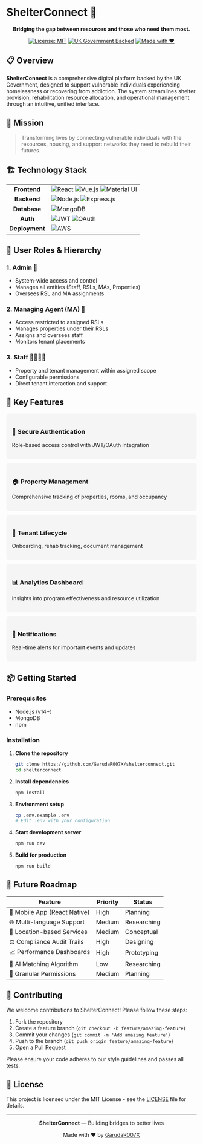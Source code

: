 # ShelterConnect 🏡

<div align="center">
  
  **Bridging the gap between resources and those who need them most.**
  
  [![License: MIT](https://img.shields.io/badge/License-MIT-blue.svg)](https://opensource.org/licenses/MIT)
  [![UK Government Backed](https://img.shields.io/badge/UK%20Government-Backed-green)](https://www.gov.uk/)
  [![Made with ❤️](https://img.shields.io/badge/Made%20with-%E2%9D%A4%EF%B8%8F-red)](https://github.com/GarudaR007X/shelterconnect)
  
</div>

## 📋 Overview

**ShelterConnect** is a comprehensive digital platform backed by the UK Government, designed to support vulnerable individuals experiencing homelessness or recovering from addiction. The system streamlines shelter provision, rehabilitation resource allocation, and operational management through an intuitive, unified interface.

## 🌟 Mission

> Transforming lives by connecting vulnerable individuals with the resources, housing, and support networks they need to rebuild their futures.

## 🏗️ Technology Stack

<table>
  <tr>
    <td align="center"><b>Frontend</b></td>
    <td>
      <img src="https://img.shields.io/badge/React-20232A?style=for-the-badge&logo=react&logoColor=61DAFB" alt="React">
      <img src="https://img.shields.io/badge/Vue.js-35495E?style=for-the-badge&logo=vue.js&logoColor=4FC08D" alt="Vue.js">
      <img src="https://img.shields.io/badge/Material--UI-0081CB?style=for-the-badge&logo=material-ui&logoColor=white" alt="Material UI">
    </td>
  </tr>
  <tr>
    <td align="center"><b>Backend</b></td>
    <td>
      <img src="https://img.shields.io/badge/Node.js-43853D?style=for-the-badge&logo=node.js&logoColor=white" alt="Node.js">
      <img src="https://img.shields.io/badge/Express.js-404D59?style=for-the-badge" alt="Express.js">
    </td>
  </tr>
  <tr>
    <td align="center"><b>Database</b></td>
    <td>
      <img src="https://img.shields.io/badge/MongoDB-4EA94B?style=for-the-badge&logo=mongodb&logoColor=white" alt="MongoDB">
    </td>
  </tr>
  <tr>
    <td align="center"><b>Auth</b></td>
    <td>
      <img src="https://img.shields.io/badge/JWT-000000?style=for-the-badge&logo=JSON%20web%20tokens&logoColor=white" alt="JWT">
      <img src="https://img.shields.io/badge/OAuth-2.0-blue?style=for-the-badge" alt="OAuth">
    </td>
  </tr>
  <tr>
    <td align="center"><b>Deployment</b></td>
    <td>
      <img src="https://img.shields.io/badge/AWS-232F3E?style=for-the-badge&logo=amazon-aws&logoColor=white" alt="AWS">
    </td>
  </tr>
</table>

## 👥 User Roles & Hierarchy

### 1. Admin 👑
- System-wide access and control
- Manages all entities (Staff, RSLs, MAs, Properties)
- Oversees RSL and MA assignments

### 2. Managing Agent (MA) 🏢
- Access restricted to assigned RSLs
- Manages properties under their RSLs
- Assigns and oversees staff
- Monitors tenant placements

### 3. Staff 👨‍💼👩‍💼
- Property and tenant management within assigned scope
- Configurable permissions
- Direct tenant interaction and support

## 🔑 Key Features

<div style="display: flex; flex-wrap: wrap; gap: 10px;">
  <div style="flex: 1; min-width: 300px; padding: 15px; border-radius: 8px; background-color: #f5f5f5;">
    <h3>🔐 Secure Authentication</h3>
    <p>Role-based access control with JWT/OAuth integration</p>
  </div>
  <div style="flex: 1; min-width: 300px; padding: 15px; border-radius: 8px; background-color: #f5f5f5;">
    <h3>🏠 Property Management</h3>
    <p>Comprehensive tracking of properties, rooms, and occupancy</p>
  </div>
  <div style="flex: 1; min-width: 300px; padding: 15px; border-radius: 8px; background-color: #f5f5f5;">
    <h3>👥 Tenant Lifecycle</h3>
    <p>Onboarding, rehab tracking, document management</p>
  </div>
  <div style="flex: 1; min-width: 300px; padding: 15px; border-radius: 8px; background-color: #f5f5f5;">
    <h3>📊 Analytics Dashboard</h3>
    <p>Insights into program effectiveness and resource utilization</p>
  </div>
  <div style="flex: 1; min-width: 300px; padding: 15px; border-radius: 8px; background-color: #f5f5f5;">
    <h3>🔔 Notifications</h3>
    <p>Real-time alerts for important events and updates</p>
  </div>
</div>

## 📦 Getting Started

### Prerequisites
- Node.js (v14+)
- MongoDB
- npm

### Installation

1. **Clone the repository**
   ```bash
   git clone https://github.com/GarudaR007X/shelterconnect.git
   cd shelterconnect
   ```

2. **Install dependencies**
   ```bash
   npm install
   ```

3. **Environment setup**
   ```bash
   cp .env.example .env
   # Edit .env with your configuration
   ```

4. **Start development server**
   ```bash
   npm run dev
   ```

5. **Build for production**
   ```bash
   npm run build
   ```

## 🔮 Future Roadmap

| Feature | Priority | Status |
|---------|----------|--------|
| 📱 Mobile App (React Native) | High | Planning |
| 🌐 Multi-language Support | Medium | Researching |
| 📍 Location-based Services | Medium | Conceptual |
| ⚖️ Compliance Audit Trails | High | Designing |
| 📈 Performance Dashboards | High | Prototyping |
| 🧠 AI Matching Algorithm | Low | Researching |
| 🧩 Granular Permissions | Medium | Planning |

## 🤝 Contributing

We welcome contributions to ShelterConnect! Please follow these steps:

1. Fork the repository
2. Create a feature branch (`git checkout -b feature/amazing-feature`)
3. Commit your changes (`git commit -m 'Add amazing feature'`)
4. Push to the branch (`git push origin feature/amazing-feature`)
5. Open a Pull Request

Please ensure your code adheres to our style guidelines and passes all tests.

## 📄 License

This project is licensed under the MIT License - see the [LICENSE](LICENSE) file for details.

---

<div align="center">
  <p><b>ShelterConnect</b> — Building bridges to better lives</p>
  <p>Made with ❤️ by <a href="https://github.com/GarudaR007X">GarudaR007X</a></p>
</div>
